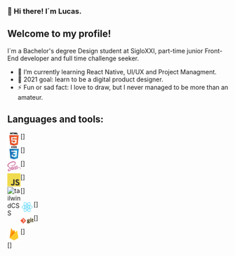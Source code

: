 ### 👋 Hi there! I´m Lucas.

## Welcome to my profile!

I´m a Bachelor's degree Design student at SigloXXI, part-time junior Front-End developer and full time challenge seeker.

- 🌱 I’m currently learning React Native, UI/UX and Project Managment.
- 🥅 2021 goal: learn to be a digital product designer.
- ⚡ Fun or sad fact: I love to draw, but I never managed to be more than an amateur.

## Languages and tools:

[<img align="left" alt="HTML5" width="30px" src="https://raw.githubusercontent.com/github/explore/80688e429a7d4ef2fca1e82350fe8e3517d3494d/topics/html/html.png" />]

[<img align="left" alt="CSS3" width="30px" src="https://raw.githubusercontent.com/github/explore/80688e429a7d4ef2fca1e82350fe8e3517d3494d/topics/css/css.png" />]

[<img align="left" alt="SASS" width="30px" src="https://raw.githubusercontent.com/github/explore/80688e429a7d4ef2fca1e82350fe8e3517d3494d/topics/sass/sass.png" />]

[<img align="left" alt="Javascript" width="30px" src="https://raw.githubusercontent.com/github/explore/80688e429a7d4ef2fca1e82350fe8e3517d3494d/topics/javascript/javascript.png" />]

[<img align="left" alt="tailwindCSS" width="30px" src="https://cdn.worldvectorlogo.com/logos/tailwindcss.svg" />]

[<img align="left" alt="Reactjs" width="30px" src="https://raw.githubusercontent.com/github/explore/80688e429a7d4ef2fca1e82350fe8e3517d3494d/topics/react/react.png" />]

[<img align="left" alt="Git" width="30px" src="https://raw.githubusercontent.com/github/explore/80688e429a7d4ef2fca1e82350fe8e3517d3494d/topics/git/git.png" />]

[<img align="left" alt="Firebase" width="30px" src="https://raw.githubusercontent.com/github/explore/80688e429a7d4ef2fca1e82350fe8e3517d3494d/topics/firebase/firebase.png" />]

[<img align="left" alt="" width="30px" src="" />]

[instagram]: https://instagram.com/lucas.iriartee
[linkedin]: https://linkedin.com/in/lucasdanieliriarte
